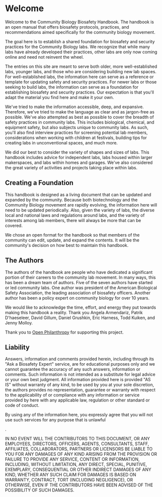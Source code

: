 # Welcome

Welcome to the Community Biology Biosafety Handbook. The handbook is an open manual that offers biosafety protocols, practices, and recommendations aimed specifically for the community biology movement.

The goal here is to establish a shared foundation for biosafety and security practices for the Community Biology labs. We recognize that while many labs have already developed their practices, other labs are only now coming online and need not reinvent the wheel.

The entries on this site are meant to serve both older, more well-established labs, younger labs, and those who are considering building new lab spaces. For well-established labs, the information here can serve as a reference or template for updating safety and security practices. For newer labs or those seeking to build labs, the information can serve as a foundation for establishing biosafety and security practices. Our expectation is that you&#39;ll adapt the material you find here and make it your own.

We&#39;ve tried to make the information accessible, deep, and expansive. Therefore, we&#39;ve tried to make the language as clear and as jargon-free as possible. We&#39;ve also attempted as best as possible to cover the breadth of safety practices in community labs. This includes biological, chemical, and equipment safety, but also subjects unique to community labs. As such, you&#39;ll also find interview practices for screening potential lab members, considerations when working with children at festivals, building tips for creating labs in unconventional spaces, and much more.

We did our best to consider the variety of shapes and sizes of labs. This handbook includes advice for independent labs, labs housed within larger makerspaces, and labs within homes and garages. We&#39;ve also considered the great variety of activities and projects taking place within labs.

## Creating a Foundation

This handbook is designed as a living document that can be updated and expanded by the community. Because both biotechnology and the Community Biology movement are rapidly evolving, the information here will need to be updated periodically. Also, given the variety of labs, the diverse local and national laws and regulations around labs, and the variety of interests among lab members, there will always be more that can be covered.

We chose an open format for the handbook so that members of the community can edit, update, and expand the contents. It will be the community&#39;s decision on how best to maintain this handbook.

## The Authors

The authors of the handbook are people who have dedicated a significant portion of their careers to the community lab movement. In many ways, this has been a dream team of authors. Five of the seven authors have started or led community labs. One author was president of the American Biological Safety Association, the leading association of biosafety officers. Another author has been a policy expert on community biology for over 10 years.

We would like to acknowledge the time, effort, and energy they put towards making this handbook a reality. Thank you Angela Armendariz, Patrik D&#39;haeseleer, David Gillum, Daniel Grushkin, Eric Harness, Todd Kuiken, and Jenny Molloy.

Thank you to [Open Philanthropy](https://www.openphilanthropy.org/) for supporting this project.

## Liability

Answers, information and comments provided herein, including through its &quot;Ask a Biosafety Expert&quot; service, are for educational purposes only and we cannot guarantee the accuracy of any such answers, information or comments. Such information is not intended as a substitute for legal advice or your own best judgment. All information provided here is provided &quot;AS IS&quot; without warranty of any kind, to be used by you at your sole discretion, the authors provides no representation, guarantee or warranty with respect to the applicability of or compliance with any information or service provided by here with any applicable law, regulation or other standard or code of conduct.

By using any of the information here, you expressly agree that you will not use such services for any purpose that is unlawful

.

IN NO EVENT WILL THE CONTRIBUTORS TO THIS DOCUMENT, OR ANY EMPLOYEES, DIRECTORS, OFFICERS, AGENTS, CONSULTANTS, STAFF, AFFILIATES, COLLABORATORS, PARTNERS OR LICENSORS BE LIABLE TO YOU FOR ANY DAMAGES OF ANY KIND ARISING FROM THE PROVISION OR FAILURE TO PROVIDE ANY SERVICE, CONTENT OR INFORMATION, INCLUDING, WITHOUT LIMITATION, ANY DIRECT, SPECIAL, PUNITIVE, EXEMPLARY, CONSEQUENTIAL OR OTHER INDIRECT DAMAGES OF ANY KIND, WHETHER ANY SUCH CLAIM FOR DAMAGES IS BASED ON WARRANTY, CONTRACT, TORT (INCLUDING NEGLIGENCE), OR OTHERWISE, EVEN IF THE CONTRIBUTORS HAVE BEEN ADVISED OF THE POSSIBILITY OF SUCH DAMAGES.

